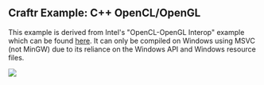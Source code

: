 ## Craftr Example: C++ OpenCL/OpenGL

This example is derived from Intel's "OpenCL-OpenGL Interop" example which
can be found [here](https://software.intel.com/en-us/intel-opencl-support/code-samples).
It can only be compiled on Windows using MSVC (not MinGW) due to its reliance
on the Windows API and Windows resource files.

![](https://i.imgur.com/YuYYLcK.png)
